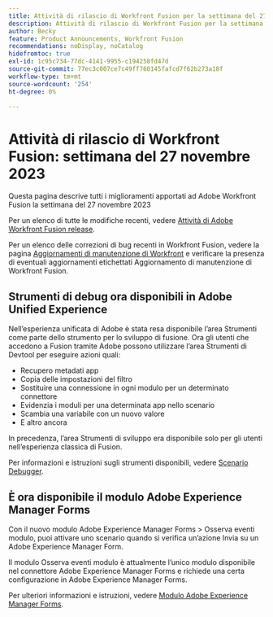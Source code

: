 ```yaml
---
title: Attività di rilascio di Workfront Fusion per la settimana del 27 novembre 2023
description: Attività di rilascio di Workfront Fusion per la settimana del 27 novembre 2023
author: Becky
feature: Product Announcements, Workfront Fusion
recommendations: noDisplay, noCatalog
hidefromtoc: true
exl-id: 1c95c734-77dc-4141-9955-c194258fd47d
source-git-commit: 77ec3c007ce7c49ff760145fafcd7f62b273a18f
workflow-type: tm+mt
source-wordcount: '254'
ht-degree: 0%

---
```


# Attività di rilascio di Workfront Fusion: settimana del 27 novembre 2023

Questa pagina descrive tutti i miglioramenti apportati ad Adobe Workfront Fusion la settimana del 27 novembre 2023

Per un elenco di tutte le modifiche recenti, vedere [Attività di Adobe Workfront Fusion release](/help/workfront-fusion/fusion-product-releases/fusion-release-activity.md).

Per un elenco delle correzioni di bug recenti in Workfront Fusion, vedere la pagina [Aggiornamenti di manutenzione di Workfront](https://experienceleague.adobe.com/docs/workfront-known-issues/releases/current-updates.html?lang=it) e verificare la presenza di eventuali aggiornamenti etichettati Aggiornamento di manutenzione di Workfront Fusion.

## Strumenti di debug ora disponibili in Adobe Unified Experience

Nell’esperienza unificata di Adobe è stata resa disponibile l’area Strumenti come parte dello strumento per lo sviluppo di fusione. Ora gli utenti che accedono a Fusion tramite Adobe possono utilizzare l’area Strumenti di Devtool per eseguire azioni quali:

* Recupero metadati app
* Copia delle impostazioni del filtro
* Sostituire una connessione in ogni modulo per un determinato connettore
* Evidenzia i moduli per una determinata app nello scenario
* Scambia una variabile con un nuovo valore
* E altro ancora

In precedenza, l’area Strumenti di sviluppo era disponibile solo per gli utenti nell’esperienza classica di Fusion.

Per informazioni e istruzioni sugli strumenti disponibili, vedere [Scenario Debugger](/help/workfront-fusion/manage-scenarios/debug-a-scenario.md#tools).

## È ora disponibile il modulo Adobe Experience Manager Forms

Con il nuovo modulo Adobe Experience Manager Forms > Osserva eventi modulo, puoi attivare uno scenario quando si verifica un’azione Invia su un Adobe Experience Manager Form.

Il modulo Osserva eventi modulo è attualmente l’unico modulo disponibile nel connettore Adobe Experience Manager Forms e richiede una certa configurazione in Adobe Experience Manager Forms.

Per ulteriori informazioni e istruzioni, vedere [Modulo Adobe Experience Manager Forms](/help/workfront-fusion/references/apps-and-modules/adobe-connectors/aem-forms-modules.md).
